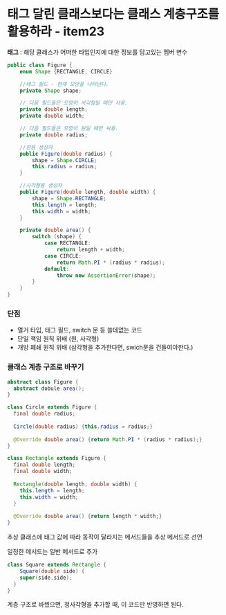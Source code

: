 # 태그 달린 클래스보다는 클래스 계층구조를 활용하라 - item23

**태그** : 해당 클래스가 어떠한 타입인지에 대한 정보를 담고있는 멤버 변수

```java
public class Figure {
    enum Shape {RECTANGLE, CIRCLE}

    //태그 필드 - 현재 모양을 나타낸다.
    private Shape shape;

    // 다음 필드들은 모양이 사각형일 때만 사용.
    private double length;
    private double width;

    // 다음 필드들은 모양이 원일 때만 싸용.
    private double radius;

    //원용 생성자
    public Figure(double radius) {
        shape = Shape.CIRCLE;
        this.radius = radius;
    }

    //사각형용 생성자
    public Figure(double length, double width) {
        shape = Shape.RECTANGLE;
        this.length = length;
        this.width = width;
    }

    private double area() {
        switch (shape) {
            case RECTANGLE:
                return length + width;
            case CIRCLE:
                return Math.PI * (radius * radius);
            default:
                throw new AssertionError(shape);
        }
    }
}
```

### 단점

- 열거 타입, 태그 필드, switch 문 등 쓸데없는 코드
- 단일 책임 원칙 위배 (원, 사각형)
- 개방 폐쇄 원칙 위배 (삼각형을 추가한다면, swich문을 건들여야한다.)

### 클래스 계층 구조로 바꾸기

```java
abstract class Figure {
  abstract dobule area(); 
}

class Circle extends Figure {
  final double radius;
  
  Circle(double radius) {this.radius = radius;}
  
  @Override double area() {return Math.PI * (radius * radius);}
}

class Rectangle extends Figure {
  final double length;
  final double width;
  
  Rectangle(double length, double width) {
    this.length = length;
    this.width = width;
  }
  
  @Override double area() {return length * width;}
}
```

추상 클래스에 태그 값에 따라 동작이 달라지는 메서드들을 추상 메서드로 선언

일정한 메서드는 일반 메서드로 추가

```java
class Square extends Rectangle { 
	Square(double side) {
    super(side,side);
  }
}
```

계층 구조로 바꿨으면, 정사각형을 추가할 때, 이 코드만 반영하면 된다.